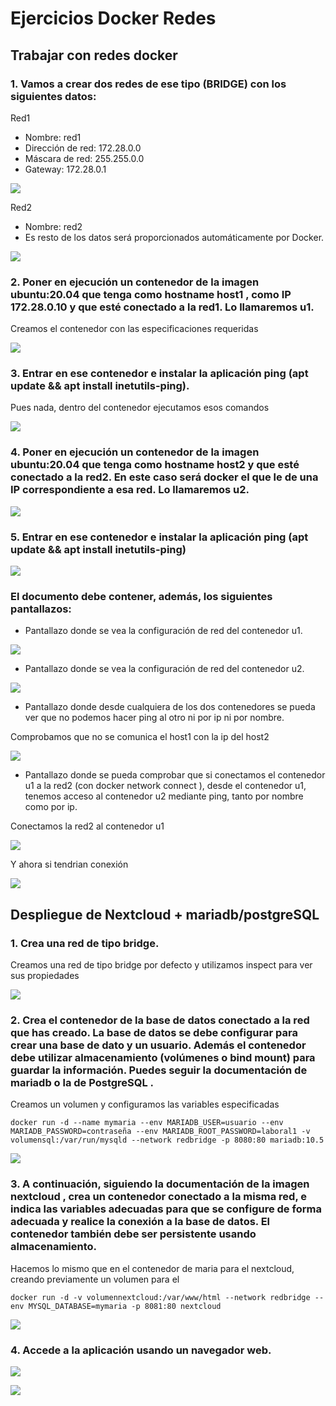 # Ejercicios Docker Redes

## Trabajar con redes docker
### 1. Vamos a crear dos redes de ese tipo (BRIDGE) con los siguientes datos:

Red1
* Nombre: red1
* Dirección de red: 172.28.0.0
* Máscara de red: 255.255.0.0
* Gateway: 172.28.0.1

![](img/redesdock1_1.png)

Red2
* Nombre: red2
* Es resto de los datos será proporcionados automáticamente por Docker.

![](img/redesdock1_2.png)
### 2. Poner en ejecución un contenedor de la imagen ubuntu:20.04 que tenga como hostname host1 , como IP 172.28.0.10 y que esté conectado a la red1. Lo llamaremos u1.

Creamos el contenedor con las especificaciones requeridas

![](img/redesdock2.png)


### 3. Entrar en ese contenedor e instalar la aplicación ping (apt update && apt install inetutils-ping).

Pues nada, dentro del contenedor ejecutamos esos comandos

![](img/redesdock3.png)

### 4. Poner en ejecución un contenedor de la imagen ubuntu:20.04 que tenga como hostname host2 y que esté conectado a la red2. En este caso será docker el que le de una IP correspondiente a esa red. Lo llamaremos u2.

![](img/redesdock4.png)

### 5. Entrar en ese contenedor e instalar la aplicación ping (apt update && apt install inetutils-ping)

![](img/redesdockt5.png)

### El documento debe contener, además, los siguientes pantallazos:
* Pantallazo donde se vea la configuración de red del contenedor u1.

![](img/dockernecesario1.png)

* Pantallazo donde se vea la configuración de red del contenedor u2.

![](img/dockernecesario2.png)

* Pantallazo donde desde cualquiera de los dos contenedores se pueda ver que no podemos hacer ping al otro ni por ip ni por nombre.

Comprobamos que no se comunica el host1 con la ip del host2

![](img/dockernecesario3.png)

* Pantallazo donde se pueda comprobar que si conectamos el contenedor u1 a la red2 (con docker network connect ), desde el contenedor u1, tenemos acceso al contenedor u2 mediante ping, tanto por nombre como por ip.

Conectamos la red2 al contenedor u1

![](img/dockernecesario4.png)

Y ahora si tendrian conexión

![](img/dockernecesario5.png)

## Despliegue de Nextcloud + mariadb/postgreSQL

### 1. Crea una red de tipo bridge.

Creamos una red de tipo bridge por defecto y utilizamos inspect para ver sus propiedades

![](img/nextcloud1.png)

### 2. Crea el contenedor de la base de datos conectado a la red que has creado. La base de datos se debe configurar para crear una base de dato y un usuario. Además el contenedor debe utilizar almacenamiento (volúmenes o bind mount) para guardar la información. Puedes seguir la documentación de mariadb o la de PostgreSQL .

Creamos un volumen y configuramos las variables especificadas

```
docker run -d --name mymaria --env MARIADB_USER=usuario --env MARIADB_PASSWORD=contraseña --env MARIADB_ROOT_PASSWORD=laboral1 -v volumensql:/var/run/mysqld --network redbridge -p 8080:80 mariadb:10.5
```

![](img/nextcloud2.png)

### 3. A continuación, siguiendo la documentación de la imagen nextcloud , crea un contenedor conectado a la misma red, e indica las variables adecuadas para que se configure de forma adecuada y realice la conexión a la base de datos. El contenedor también debe ser persistente usando almacenamiento.

Hacemos lo mismo que en el contenedor de maria para el nextcloud, creando previamente un volumen para el

```
docker run -d -v volumennextcloud:/var/www/html --network redbridge --env MYSQL_DATABASE=mymaria -p 8081:80 nextcloud
```

![](img/nextcloud3.png)

### 4. Accede a la aplicación usando un navegador web.

![](img/nextcloud4.png)

![](img/nextcloud4_2.png)